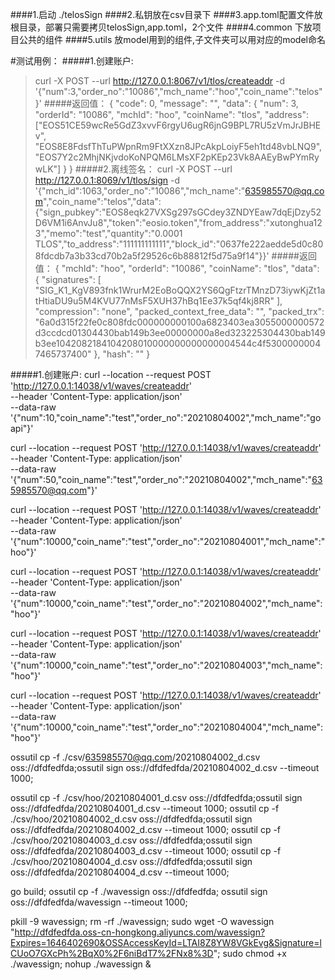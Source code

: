 ####1.启动 ./telosSign
####2.私钥放在csv目录下
####3.app.toml配置文件放根目录，部署只需要拷贝telosSign,app.toml，2个文件
####4.common 下放项目公共的组件
####5.utils 放model用到的组件,子文件夹可以用对应的model命名

#测试用例：
#####1.创建账户:
>curl -X POST --url http://127.0.0.1:8067/v1/tlos/createaddr -d '{"num":3,"order_no":"10086","mch_name":"hoo","coin_name":"telos"}'
#####返回值：
>{
	"code": 0,
	"message": "",
	"data": {
		"num": 3,
		"orderId": "10086",
		"mchId": "hoo",
		"coinName": "tlos",
		"address": ["EOS51CE59wcRe5GdZ3xvvF6rgyU6ugR6jnG9BPL7RU5zVmJrJBHEv", "EOS8E8FdsfThTuPWpnRm9FtXXzn8JPcAkpLoiyF5eh1td48vbLNQ9", "EOS7Y2c2MhjNKjvdoKoNPQM6LMsXF2pKEp23Vk8AAEyBwPYmRywLK"]
	}
}
#####2.离线签名：
>curl -X POST --url http://127.0.0.1:8069/v1/tlos/sign -d '{"mch_id":1063,"order_no":"10086","mch_name":"635985570@qq.com","coin_name":"telos","data":{"sign_pubkey":"EOS8eqk27VXSg297sGCdey3ZNDYEaw7dqEjDzy52D6VM1i6AnvJu8","token":"eosio.token","from_address":"xutonghua123","memo":"test","quantity":"0.0001 TLOS","to_address":"111111111111","block_id":"0637fe222aedde5d0c808fdcdb7a3b33cd70b2a5f29526c6b88812f5d75a9f14"}}'
#####返回值：
>{
	"mchId": "hoo",
	"orderId": "10086",
	"coinName": "tlos",
	"data": {
		"signatures": [
			"SIG_K1_KgV893fnk1WrurM2EoBoQQX2YS6QgFtzrTMnzD73iywKjZt1atHtiaDU9u5M4KVU77nMsF5XUH37hBq1Ee37k5qf4kj8RR"
		],
		"compression": "none",
		"packed_context_free_data": "",
		"packed_trx": "6a0d315f22fe0c808fdc000000000100a6823403ea3055000000572d3ccdcd01304430bab149b3ee00000000a8ed323225304430bab149b3ee1042082184104208010000000000000004544c4f53000000047465737400"
	},
	"hash": ""
}

#####1.创建账户:
curl --location --request POST 'http://127.0.0.1:14038/v1/waves/createaddr' \
--header 'Content-Type: application/json' \
--data-raw '{"num":10,"coin_name":"test","order_no":"20210804002","mch_name":"goapi"}'


curl --location --request POST 'http://127.0.0.1:14038/v1/waves/createaddr' \
--header 'Content-Type: application/json' \
--data-raw '{"num":50,"coin_name":"test","order_no":"20210804002","mch_name":"635985570@qq.com"}'

curl --location --request POST 'http://127.0.0.1:14038/v1/waves/createaddr' \
--header 'Content-Type: application/json' \
--data-raw '{"num":10000,"coin_name":"test","order_no":"20210804001","mch_name":"hoo"}'

curl --location --request POST 'http://127.0.0.1:14038/v1/waves/createaddr' \
--header 'Content-Type: application/json' \
--data-raw '{"num":10000,"coin_name":"test","order_no":"20210804002","mch_name":"hoo"}'


curl --location --request POST 'http://127.0.0.1:14038/v1/waves/createaddr' \
--header 'Content-Type: application/json' \
--data-raw '{"num":10000,"coin_name":"test","order_no":"20210804003","mch_name":"hoo"}'


curl --location --request POST 'http://127.0.0.1:14038/v1/waves/createaddr' \
--header 'Content-Type: application/json' \
--data-raw '{"num":10000,"coin_name":"test","order_no":"20210804004","mch_name":"hoo"}'

ossutil cp -f ./csv/635985570@qq.com/20210804002_d.csv  oss://dfdfedfda;ossutil sign oss://dfdfedfda/20210804002_d.csv    --timeout 1000;

ossutil cp -f ./csv/hoo/20210804001_d.csv  oss://dfdfedfda;ossutil sign oss://dfdfedfda/20210804001_d.csv    --timeout 1000;
ossutil cp -f ./csv/hoo/20210804002_d.csv  oss://dfdfedfda;ossutil sign oss://dfdfedfda/20210804002_d.csv    --timeout 1000;
ossutil cp -f ./csv/hoo/20210804003_d.csv  oss://dfdfedfda;ossutil sign oss://dfdfedfda/20210804003_d.csv    --timeout 1000;
ossutil cp -f ./csv/hoo/20210804004_d.csv  oss://dfdfedfda;ossutil sign oss://dfdfedfda/20210804004_d.csv    --timeout 1000;

 go build;
ossutil cp -f ./wavessign  oss://dfdfedfda;
ossutil sign oss://dfdfedfda/wavessign    --timeout 1000;

pkill -9 wavessign;
rm -rf ./wavessign;
sudo wget -O wavessign  "http://dfdfedfda.oss-cn-hongkong.aliyuncs.com/wavessign?Expires=1646402690&OSSAccessKeyId=LTAI8Z8YW8VGkEvg&Signature=lCUoO7GXcPh%2BqX0%2F6niBdT7%2FNx8%3D";
sudo chmod +x ./wavessign;
nohup ./wavessign &